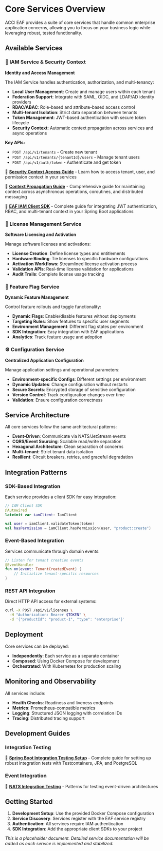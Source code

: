 # Core Services Overview

ACCI EAF provides a suite of core services that handle common enterprise application concerns,
allowing you to focus on your business logic while leveraging robust, tested functionality.

## Available Services

### 🔐 IAM Service & Security Context

**Identity and Access Management**

The IAM Service handles authentication, authorization, and multi-tenancy:

- **Local User Management**: Create and manage users within each tenant
- **Federation Support**: Integrate with SAML, OIDC, and LDAP/AD identity providers
- **RBAC/ABAC**: Role-based and attribute-based access control
- **Multi-tenant Isolation**: Strict data separation between tenants
- **Token Management**: JWT-based authentication with secure token lifecycle
- **Security Context**: Automatic context propagation across services and async operations

**Key APIs:**

- `POST /api/v1/tenants` - Create new tenant
- `POST /api/v1/tenants/{tenantId}/users` - Manage tenant users
- `POST /api/v1/auth/token` - Authenticate and get token

📖 **[Security Context Access Guide](./security-context-access.md)** - Learn how to access tenant,
user, and permission context in your services

📖 **[Context Propagation Guide](./context-propagation.md)** - Comprehensive guide for maintaining
context across asynchronous operations, coroutines, and distributed messaging

📖 **[EAF IAM Client SDK](./eaf-iam-client-sdk.md)** - Complete guide for integrating JWT
authentication, RBAC, and multi-tenant context in your Spring Boot applications

### 🎫 License Management Service

**Software Licensing and Activation**

Manage software licenses and activations:

- **License Creation**: Define license types and entitlements
- **Hardware Binding**: Tie licenses to specific hardware configurations
- **Activation Workflows**: Streamlined license activation process
- **Validation APIs**: Real-time license validation for applications
- **Audit Trails**: Complete license usage tracking

### 🚩 Feature Flag Service

**Dynamic Feature Management**

Control feature rollouts and toggle functionality:

- **Dynamic Flags**: Enable/disable features without deployments
- **Targeting Rules**: Show features to specific user segments
- **Environment Management**: Different flag states per environment
- **SDK Integration**: Easy integration with EAF applications
- **Analytics**: Track feature usage and adoption

### ⚙️ Configuration Service

**Centralized Application Configuration**

Manage application settings and operational parameters:

- **Environment-specific Configs**: Different settings per environment
- **Dynamic Updates**: Change configuration without restarts
- **Secure Secrets**: Encrypted storage of sensitive configuration
- **Version Control**: Track configuration changes over time
- **Validation**: Ensure configuration correctness

## Service Architecture

All core services follow the same architectural patterns:

- **Event-Driven**: Communicate via NATS/JetStream events
- **CQRS/Event Sourcing**: Scalable read/write separation
- **Hexagonal Architecture**: Clean separation of concerns
- **Multi-tenant**: Strict tenant data isolation
- **Resilient**: Circuit breakers, retries, and graceful degradation

## Integration Patterns

### SDK-Based Integration

Each service provides a client SDK for easy integration:

```kotlin
// IAM Client SDK
@Autowired
lateinit var iamClient: IamClient

val user = iamClient.validateToken(token)
val hasPermission = iamClient.hasPermission(user, "product:create")
```

### Event-Based Integration

Services communicate through domain events:

```kotlin
// Listen for tenant creation events
@EventHandler
fun on(event: TenantCreatedEvent) {
    // Initialize tenant-specific resources
}
```

### REST API Integration

Direct HTTP API access for external systems:

```bash
curl -X POST /api/v1/licenses \
  -H "Authorization: Bearer $TOKEN" \
  -d '{"productId": "product-1", "type": "enterprise"}'
```

## Deployment

Core services can be deployed:

- **Independently**: Each service as a separate container
- **Composed**: Using Docker Compose for development
- **Orchestrated**: With Kubernetes for production scaling

## Monitoring and Observability

All services include:

- **Health Checks**: Readiness and liveness endpoints
- **Metrics**: Prometheus-compatible metrics
- **Logging**: Structured JSON logging with correlation IDs
- **Tracing**: Distributed tracing support

## Development Guides

### Integration Testing

📖 **[Spring Boot Integration Testing Setup](./spring-boot-integration-testing.md)** - Complete
guide for setting up robust integration tests with Testcontainers, JPA, and PostgreSQL

### Event Integration

📖 **[NATS Integration Testing](./nats-integration-testing.md)** - Patterns for testing event-driven
architectures

## Getting Started

1. **Development Setup**: Use the provided Docker Compose configuration
2. **Service Discovery**: Services register with the EAF service registry
3. **Authentication**: All services require IAM authentication
4. **SDK Integration**: Add the appropriate client SDKs to your project

_This is a placeholder document. Detailed service documentation will be added as each service is
implemented and stabilized._
